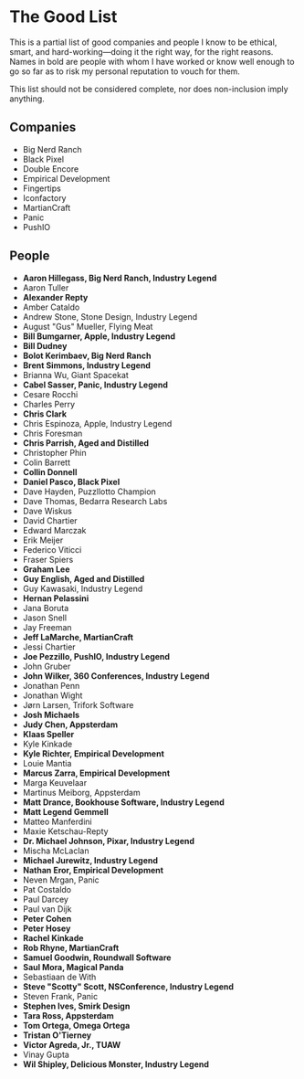 # The Good List

This is a partial list of good companies and people I know to be ethical, smart, and hard-working—doing it the right way, for the right reasons. Names in bold are people with whom I have worked or know well enough to go so far as to risk my personal reputation to vouch for them.

This list should not be considered complete, nor does non-inclusion imply anything.

## Companies

* Big Nerd Ranch
*	Black Pixel
*	Double Encore
*	Empirical Development
*	Fingertips
*	Iconfactory
*	MartianCraft
*	Panic
*	PushIO

## People

* __Aaron Hillegass, Big Nerd Ranch, Industry Legend__
* Aaron Tuller
* __Alexander Repty__
* Amber Cataldo
* Andrew Stone, Stone Design, Industry Legend
* August "Gus" Mueller, Flying Meat
* __Bill Bumgarner, Apple, Industry Legend__
* __Bill Dudney__
* __Bolot Kerimbaev, Big Nerd Ranch__
* __Brent Simmons, Industry Legend__
* Brianna Wu, Giant Spacekat
*	__Cabel Sasser, Panic, Industry Legend__
*	Cesare Rocchi
*	Charles Perry
* __Chris Clark__
* Chris Espinoza, Apple, Industry Legend
* Chris Foresman
* __Chris Parrish, Aged and Distilled__
* Christopher Phin
* Colin Barrett
* __Collin Donnell__
* __Daniel Pasco, Black Pixel__
* Dave Hayden, Puzzllotto Champion
* Dave Thomas, Bedarra Research Labs
*	Dave Wiskus
*	David Chartier
*	Edward Marczak
*	Erik Meijer
*	Federico Viticci
*	Fraser Spiers
*	__Graham Lee__
* __Guy English, Aged and Distilled__
* Guy Kawasaki, Industry Legend
* __Hernan Pelassini__
* Jana Boruta
* Jason Snell
*	Jay Freeman
* __Jeff LaMarche, MartianCraft__
* Jessi Chartier
* __Joe Pezzillo, PushIO, Industry Legend__
*	John Gruber
* __John Wilker, 360 Conferences, Industry Legend__
* Jonathan Penn
* Jonathan Wight
* Jørn Larsen, Trifork Software
* __Josh Michaels__
* __Judy Chen, Appsterdam__
* __Klaas Speller__
*	Kyle Kinkade
* __Kyle Richter, Empirical Development__
* Louie Mantia
* __Marcus Zarra, Empirical Development__
* Marga Keuvelaar
* Martinus Meiborg, Appsterdam
* __Matt Drance, Bookhouse Software, Industry Legend__
* __Matt Legend Gemmell__
* Matteo Manferdini
* Maxie Ketschau-Repty
* __Dr. Michael Johnson, Pixar, Industry Legend__
* Mischa McLaclan
* __Michael Jurewitz, Industry Legend__
* __Nathan Eror, Empirical Development__
*	Neven Mrgan, Panic
*	Pat Costaldo
*	Paul Darcey
*	Paul van Dijk
*	__Peter Cohen__
*	__Peter Hosey__
*	__Rachel Kinkade__
* __Rob Rhyne, MartianCraft__
* __Samuel Goodwin, Roundwall Software__
* __Saul Mora, Magical Panda__
* Sebastiaan de With
* __Steve "Scotty" Scott, NSConference, Industry Legend__
* Steven Frank, Panic
* __Stephen Ives, Smirk Design__
* __Tara Ross, Appsterdam__
* __Tom Ortega, Omega Ortega__
* __Tristan O'Tierney__
* __Victor Agreda, Jr., TUAW__
* Vinay Gupta
* __Wil Shipley, Delicious Monster, Industry Legend__
